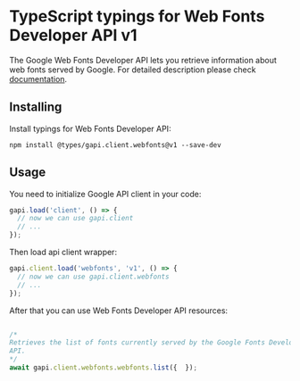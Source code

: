 # TypeScript typings for Web Fonts Developer API v1

The Google Web Fonts Developer API lets you retrieve information about web fonts served
    by Google.
For detailed description please check [documentation](https://developers.google.com/fonts/docs/developer_api).

## Installing

Install typings for Web Fonts Developer API:

```
npm install @types/gapi.client.webfonts@v1 --save-dev
```

## Usage

You need to initialize Google API client in your code:

```typescript
gapi.load('client', () => {
  // now we can use gapi.client
  // ...
});
```

Then load api client wrapper:

```typescript
gapi.client.load('webfonts', 'v1', () => {
  // now we can use gapi.client.webfonts
  // ...
});
```



After that you can use Web Fonts Developer API resources:

```typescript

/*
Retrieves the list of fonts currently served by the Google Fonts Developer
API.
*/
await gapi.client.webfonts.webfonts.list({  });
```
